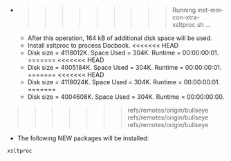 * >>>>>>>>> Running inst-min-con-xtra-xsltproc.sh ...
  * After this operation, 164 kB of additional disk space will be used.
  * Install xsltproc to process Docbook.
<<<<<<< HEAD
  * Disk size = 4118012K. Space Used = 304K. Runtime = 00:00:00:01.
=======
<<<<<<< HEAD
  * Disk size = 4005184K. Space Used = 304K. Runtime = 00:00:00:01.
=======
<<<<<<< HEAD
  * Disk size = 4118024K. Space Used = 304K. Runtime = 00:00:00:01.
=======
  * Disk size = 4004608K. Space Used = 304K. Runtime = 00:00:00:00.
>>>>>>> refs/remotes/origin/bullseye
>>>>>>> refs/remotes/origin/bullseye
>>>>>>> refs/remotes/origin/bullseye
  * The following NEW packages will be installed:
  ```bash
xsltproc
  ```
